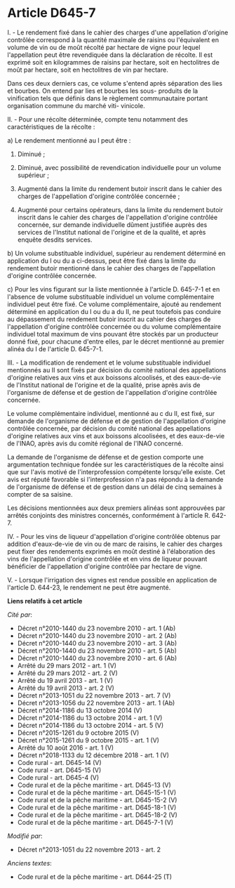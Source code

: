 # Article D645-7

I. - Le rendement fixé dans le cahier des charges d'une appellation d'origine contrôlée correspond à la quantité maximale de
raisins ou l'équivalent en volume de vin ou de moût récolté par hectare de vigne pour lequel l'appellation peut être
revendiquée dans la déclaration de récolte. Il est exprimé soit en kilogrammes de raisins par hectare, soit en hectolitres de
moût par hectare, soit en hectolitres de vin par hectare.

Dans ces deux derniers cas, ce volume s'entend après séparation des lies et bourbes. On entend par lies et bourbes les sous-
produits de la vinification tels que définis dans le règlement communautaire portant organisation commune du marché viti-
vinicole.

II. - Pour une récolte déterminée, compte tenu notamment des caractéristiques de la récolte :

a) Le rendement mentionné au I peut être :

1. Diminué ;

2. Diminué, avec possibilité de revendication individuelle pour un volume supérieur ;

3. Augmenté dans la limite du rendement butoir inscrit dans le cahier des charges de l'appellation d'origine contrôlée
concernée ;

4. Augmenté pour certains opérateurs, dans la limite du rendement butoir inscrit dans le cahier des charges de l'appellation
d'origine contrôlée concernée, sur demande individuelle dûment justifiée auprès des services de l'Institut national de
l'origine et de la qualité, et après enquête desdits services.

b) Un volume substituable individuel, supérieur au rendement déterminé en application du I ou du a ci-dessus, peut être fixé
dans la limite du rendement butoir mentionné dans le cahier des charges de l'appellation d'origine contrôlée concernée.

c) Pour les vins figurant sur la liste mentionnée à l'article D. 645-7-1 et en l'absence de volume substituable individuel un
volume complémentaire individuel peut être fixé. Ce volume complémentaire, ajouté au rendement déterminé en application du I
ou du a du II, ne peut toutefois pas conduire au dépassement du rendement butoir inscrit au cahier des charges de
l'appellation d'origine contrôlée concernée ou du volume complémentaire individuel total maximum de vins pouvant être stockés
par un producteur donné fixé, pour chacune d'entre elles, par le décret mentionné au premier alinéa du I de l'article D.
645-7-1. 

III. - La modification de rendement et le volume substituable individuel mentionnés au II sont fixés par décision du comité
national des appellations d'origine relatives aux vins et aux boissons alcoolisés, et des eaux-de-vie de l'Institut national
de l'origine et de la qualité, prise après avis de l'organisme de défense et de gestion de l'appellation d'origine contrôlée
concernée.

Le volume complémentaire individuel, mentionné au c du II, est fixé, sur demande de l'organisme de défense et de gestion de
l'appellation d'origine contrôlée concernée, par décision du comité national des appellations d'origine relatives aux vins et
aux boissons alcoolisées, et des eaux-de-vie de l'INAO, après avis du comité régional de l'INAO concerné.

La demande de l'organisme de défense et de gestion comporte une argumentation technique fondée sur les caractéristiques de la
récolte ainsi que sur l'avis motivé de l'interprofession compétente lorsqu'elle existe. Cet avis est réputé favorable si
l'interprofession n'a pas répondu à la demande de l'organisme de défense et de gestion dans un délai de cinq semaines à
compter de sa saisine.

Les décisions mentionnées aux deux premiers alinéas sont approuvées par arrêtés conjoints des ministres concernés,
conformément à l'article R. 642-7. 

IV. - Pour les vins de liqueur d'appellation d'origine contrôlée obtenus par addition d'eaux-de-vie de vin ou de marc de
raisins, le cahier des charges peut fixer des rendements exprimés en moût destiné à l'élaboration des vins de l'appellation
d'origine contrôlée et en vins de liqueur pouvant bénéficier de l'appellation d'origine contrôlée par hectare de vigne.

V. - Lorsque l'irrigation des vignes est rendue possible en application de l'article D. 644-23, le rendement ne peut être
augmenté.

**Liens relatifs à cet article**

_Cité par_:

  - Décret n°2010-1440 du 23 novembre 2010 - art. 1 (Ab)
  - Décret n°2010-1440 du 23 novembre 2010 - art. 2 (Ab)
  - Décret n°2010-1440 du 23 novembre 2010 - art. 3 (Ab)
  - Décret n°2010-1440 du 23 novembre 2010 - art. 5 (Ab)
  - Décret n°2010-1440 du 23 novembre 2010 - art. 6 (Ab)
  - Arrêté du 29 mars 2012 - art. 1 (V)
  - Arrêté du 29 mars 2012 - art. 2 (V)
  - Arrêté du 19 avril 2013 - art. 1 (V)
  - Arrêté du 19 avril 2013 - art. 2 (V)
  - Décret n°2013-1051 du 22 novembre 2013 - art. 7 (V)
  - Décret n°2013-1056 du 22 novembre 2013 - art. 1 (Ab)
  - Décret n°2014-1186 du 13 octobre 2014 (V)
  - Décret n°2014-1186 du 13 octobre 2014 - art. 1 (V)
  - Décret n°2014-1186 du 13 octobre 2014 - art. 5 (V)
  - Décret n°2015-1261 du 9 octobre 2015 (V)
  - Décret n°2015-1261 du 9 octobre 2015 - art. 1 (V)
  - Arrêté du 10 août 2016 - art. 1 (V)
  - Décret n°2018-1133 du 12 décembre 2018 - art. 1 (V)
  - Code rural - art. D645-14 (V)
  - Code rural - art. D645-15 (V)
  - Code rural - art. D645-4 (V)
  - Code rural et de la pêche maritime - art. D645-13 (V)
  - Code rural et de la pêche maritime - art. D645-15-1 (V)
  - Code rural et de la pêche maritime - art. D645-15-2 (V)
  - Code rural et de la pêche maritime - art. D645-18-1 (V)
  - Code rural et de la pêche maritime - art. D645-18-2 (V)
  - Code rural et de la pêche maritime - art. D645-7-1 (V)

_Modifié par_:

  - Décret n°2013-1051 du 22 novembre 2013 - art. 2

_Anciens textes_:

  - Code rural et de la pêche maritime - art. D644-25 (T)
